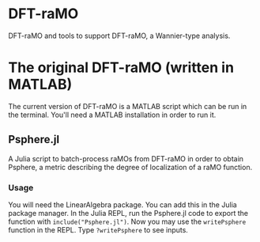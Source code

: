 # DFT-raMO
DFT-raMO and tools to support DFT-raMO, a Wannier-type analysis.

# The original DFT-raMO (written in MATLAB)

The current version of DFT-raMO is a MATLAB script which can be run in the terminal. You'll need
a MATLAB installation in order to run it.

## Psphere.jl
A Julia script to batch-process raMOs from DFT-raMO in order to obtain Psphere, a metric describing
the degree of localization of a raMO function.

### Usage
You will need the LinearAlgebra package. You can add this in the Julia package manager.
In the Julia REPL, run the Psphere.jl code to export the function with `include("Psphere.jl")`.
Now you may use the `writePsphere` function in the REPL. Type `?writePsphere` to see inputs.
